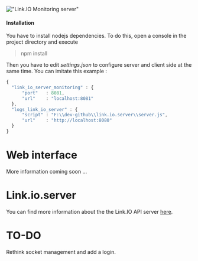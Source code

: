 !["Link.IO Monitoring server"](https://cdn.rawgit.com/Leelow/link.io.server.monitoring/master/logo.png)

#### Installation

You have to install nodejs dependencies. To do this, open a console in the project directory and execute

> npm install

Then you have to edit *settings.json* to configure server and client side at the same time. You can imitate this example :

```javascript
{
  "link_io_server_monitoring" : {
      "port"   : 8081,
      "url"    : "localhost:8081"
  },
  "logs_link_io_server" : {
      "script" : "F:\\dev-github\\link.io.server\\server.js",
      "url"    : "http://localhost:8080"
  }
}
```

# Web interface

More information coming soon ...

# Link.io.server

You can find more information about the the Link.IO API server [here](https://github.com/Chaniro/link.io.server/).

# TO-DO

Rethink socket management and add a login.
